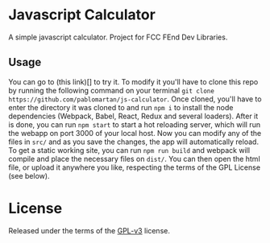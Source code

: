 # Javascript Calculator
A simple javascript calculator. Project for FCC FEnd Dev Libraries.

## Usage
You can go to (this link)[] to try it. To modify it you'll have to clone this
repo by running the following command on your terminal `git clone
https://github.com/pablomartan/js-calculator`. Once cloned, you'll have to
enter the directory it was cloned to and run `npm i` to install the node
dependencies (Webpack, Babel, React, Redux and several loaders). After it is
done, you can run `npm start` to start a hot reloading server, which will run
the webapp on port 3000 of your local host. Now you can modify any of the files
in `src/` and as you save the changes, the app will automatically reload.
To get a static working site, you can run `npm run build` and webpack will
compile and place the necessary files on `dist/`. You can then open the html
file, or upload it anywhere you like, respecting the terms of the GPL License
(see below).

# License
Released under the terms of the [GPL-v3](./LICENSE) license.
